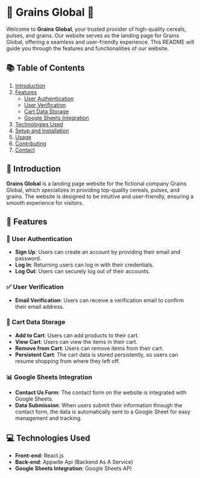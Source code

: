 # 🌾 Grains Global 🌾

Welcome to **Grains Global**, your trusted provider of high-quality cereals, pulses, and grains. Our website serves as the landing page for Grains Global, offering a seamless and user-friendly experience. This README will guide you through the features and functionalities of our website.

## 📚 Table of Contents

1. [Introduction](#introduction)
2. [Features](#features)
    - [User Authentication](#user-authentication)
    - [User Verification](#user-verification)
    - [Cart Data Storage](#cart-data-storage)
    - [Google Sheets Integration](#google-sheets-integration)
3. [Technologies Used](#technologies-used)
4. [Setup and Installation](#setup-and-installation)
5. [Usage](#usage)
6. [Contributing](#contributing)
7. [Contact](#contact)

## 🌟 Introduction

**Grains Global** is a landing page website for the fictional company Grains Global, which specializes in providing top-quality cereals, pulses, and grains. The website is designed to be intuitive and user-friendly, ensuring a smooth experience for visitors.

## 🚀 Features

### 🔐 User Authentication

- **Sign Up**: Users can create an account by providing their email and password.
- **Log In**: Returning users can log in with their credentials.
- **Log Out**: Users can securely log out of their accounts.

### ✅ User Verification

- **Email Verification**: Users can receive a verification email to confirm their email address.

### 🛒 Cart Data Storage

- **Add to Cart**: Users can add products to their cart.
- **View Cart**: Users can view the items in their cart.
- **Remove from Cart**: Users can remove items from their cart.
- **Persistent Cart**: The cart data is stored persistently, so users can resume shopping from where they left off.

### 📊 Google Sheets Integration

- **Contact Us Form**: The contact form on the website is integrated with Google Sheets.
- **Data Submission**: When users submit their information through the contact form, the data is automatically sent to a Google Sheet for easy management and tracking.

## 💻 Technologies Used

- **Front-end**: React.js
- **Back-end**: Appwite Api (Backend As A Service)
- **Google Sheets Integration**: Google Sheets API
